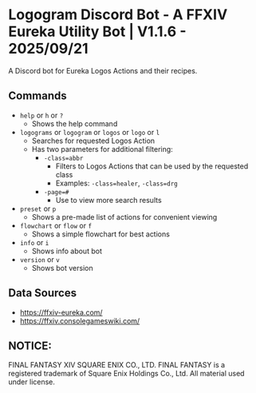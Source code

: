 # Logogram Discord Bot - A FFXIV Eureka Utility Bot | V1.1.6 - 2025/09/21
A Discord bot for Eureka Logos Actions and their recipes.

## Commands
- `help` or `h` or `?`
  - Shows the help command
- `logograms` or `logogram` or `logos` or `logo` or `l`
  - Searches for requested Logos Action
  - Has two parameters for additional filtering:
    - `-class=abbr`
      - Filters to Logos Actions that can be used by the requested class
      - Examples: `-class=healer`, `-class=drg`
    - `-page=#`
      - Use to view more search results
- `preset` or `p`
  - Shows a pre-made list of actions for convenient viewing
- `flowchart` or `flow` or `f`
  - Shows a simple flowchart for best actions
- `info` or `i`
  - Shows info about bot
- `version` or `v`
  - Shows bot version

## Data Sources
- https://ffxiv-eureka.com/
- https://ffxiv.consolegameswiki.com/

## NOTICE:
FINAL FANTASY XIV SQUARE ENIX CO., LTD. FINAL FANTASY is a registered trademark of Square Enix Holdings Co., Ltd. All material used under license.
